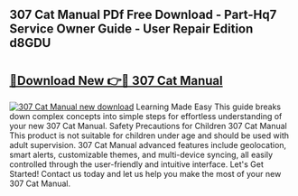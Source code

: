 ## 307 Cat Manual PDf Free Download - Part-Hq7 Service Owner Guide - User Repair Edition d8GDU

# <h2><a href="http://bc75195.oget.top/?id=307+Cat+Manual">🔗Download New 👉🔴 307 Cat Manual</a></h2>

[![307 Cat Manual new download](https://i.imgur.com/5g1atiW.png)](http://bc75195.oget.top/?id=307+Cat+Manual)
Learning Made Easy This guide breaks down complex concepts into simple steps for effortless understanding of your new 307 Cat Manual. Safety Precautions for Children 307 Cat Manual This product is not suitable for children under age and should be used with adult supervision. 307 Cat Manual advanced features include geolocation, smart alerts, customizable themes, and multi-device syncing, all easily controlled through the user-friendly and intuitive interface. Let's Get Started! Contact us today and let us help you make the most of your new 307 Cat Manual.
